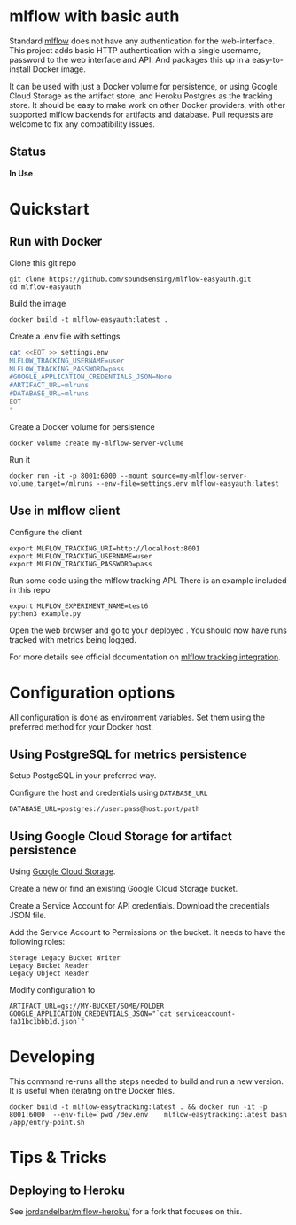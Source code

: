 
# mlflow with basic auth

Standard [mlflow](https://mlflow.org/) does not have any authentication for the web-interface.
This project adds basic HTTP authentication with a single username, password to the web interface and API.
And packages this up in a easy-to-install Docker image.

It can be used with just a Docker volume for persistence,
or using Google Cloud Storage as the artifact store,
and Heroku Postgres as the tracking store.
It should be easy to make work on other Docker providers,
with other supported mlflow backends for artifacts and database.
Pull requests are welcome to fix any compatibility issues.

## Status

**In Use**

# Quickstart

## Run with Docker

Clone this git repo

```
git clone https://github.com/soundsensing/mlflow-easyauth.git
cd mlflow-easyauth
```

Build the image

```
docker build -t mlflow-easyauth:latest .

```

Create a .env file with settings

```bash
cat <<EOT >> settings.env
MLFLOW_TRACKING_USERNAME=user
MLFLOW_TRACKING_PASSWORD=pass
#GOOGLE_APPLICATION_CREDENTIALS_JSON=None
#ARTIFACT_URL=mlruns
#DATABASE_URL=mlruns
EOT
"
```

Create a Docker volume for persistence

```
docker volume create my-mlflow-server-volume
```

Run it

```
docker run -it -p 8001:6000 --mount source=my-mlflow-server-volume,target=/mlruns --env-file=settings.env mlflow-easyauth:latest
```

## Use in mlflow client

Configure the client

    export MLFLOW_TRACKING_URI=http://localhost:8001
    export MLFLOW_TRACKING_USERNAME=user
    export MLFLOW_TRACKING_PASSWORD=pass

Run some code using the mlflow tracking API. There is an example included in this repo

    export MLFLOW_EXPERIMENT_NAME=test6
    python3 example.py

Open the web browser and go to your deployed .
You should now have runs tracked with metrics being logged.

For more details see official documentation on
[mlflow tracking integration](https://www.mlflow.org/docs/latest/quickstart.html#using-the-tracking-api).

# Configuration options

All configuration is done as environment variables.
Set them using the preferred method for your Docker host.

## Using PostgreSQL for metrics persistence

Setup PostgeSQL in your preferred way.

Configure the host and credentials using `DATABASE_URL`
```
DATABASE_URL=postgres://user:pass@host:port/path
```

## Using Google Cloud Storage for artifact persistence

Using [Google Cloud Storage](https://cloud.google.com/storage/).

Create a new or find an existing Google Cloud Storage bucket.

Create a Service Account for API credentials. Download the credentials JSON file.

Add the Service Account to Permissions on the bucket.
It needs to have the following roles:
```
Storage Legacy Bucket Writer
Legacy Bucket Reader
Legacy Object Reader
```

Modify configuration to

```
ARTIFACT_URL=gs://MY-BUCKET/SOME/FOLDER
GOOGLE_APPLICATION_CREDENTIALS_JSON="`cat serviceaccount-fa31bc1bbb1d.json`"
```

# Developing

This command re-runs all the steps needed to build and run a new version.
It is useful when iterating on the Docker files.

```
docker build -t mlflow-easytracking:latest . && docker run -it -p 8001:6000  --env-file=`pwd`/dev.env    mlflow-easytracking:latest bash /app/entry-point.sh
```

# Tips & Tricks

## Deploying to Heroku

See [jordandelbar/mlflow-heroku/](https://github.com/jordandelbar/mlflow-heroku/) for a fork that focuses on this.

